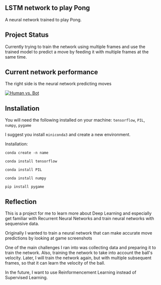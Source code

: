## LSTM network to play Pong

A neural network trained to play Pong.

## Project Status
Currently trying to train the network using multiple frames and use the trained model to predict a move by feeding it with multiple frames at the same time.

## Current network performance
The right side is the neural network predicting moves

<a href="https://imgflip.com/gif/2ih1r3"><img src="https://i.imgflip.com/2ih1r3.gif" title="Human vs. Bot"/></a>

## Installation
You will need the following installed on your machine: `tensorflow`, `PIL`, `numpy`, `pygame`

I suggest you install `miniconda3` and create a new environment.

Installation:

`conda create -n name`

`conda install tensorflow`

`conda install PIL`

`conda install numpy`

`pip install pygame` 

## Reflection

This is a project for me to learn more about Deep Learning and especially get familiar with Recurrent Neural Networks and train neural networks with sequensive data.  

Originally I wanted to train a neural network that can make accurate move predictions by looking at game screenshots

One of the main challenges I ran into was collecting data and preparing it to train the network. Also, training the network to take into account the ball's velocity. Later, I will train the network again, but with multiple subsequent frames, so that it can learn the velocity of the ball.

In the future, I want to use Reinformencement Learning instead of Supervised Learning.
